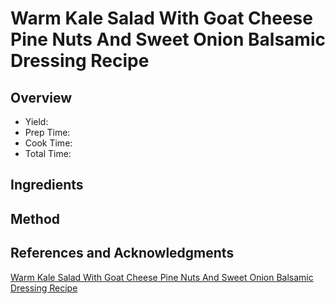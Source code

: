 # Warm Kale Salad With Goat Cheese Pine Nuts And Sweet Onion Balsamic Dressing Recipe

## Overview

- Yield:
- Prep Time:
- Cook Time:
- Total Time:

## Ingredients


## Method



## References and Acknowledgments

[Warm Kale Salad With Goat Cheese Pine Nuts And Sweet Onion Balsamic Dressing Recipe](https://superchefrecipe.com/warm-kale-salad-with-goat-cheese-pine-nuts-and-sweet-onion-balsamic-dressing-recipe/)
